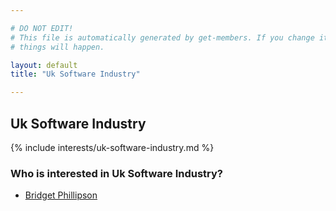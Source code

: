 ```yaml
---

# DO NOT EDIT!
# This file is automatically generated by get-members. If you change it, bad
# things will happen.

layout: default
title: "Uk Software Industry"

---
```


## Uk Software Industry

{% include interests/uk-software-industry.md %}

### Who is interested in Uk Software Industry?


* [Bridget Phillipson](/members/bridget-phillipson.html)
